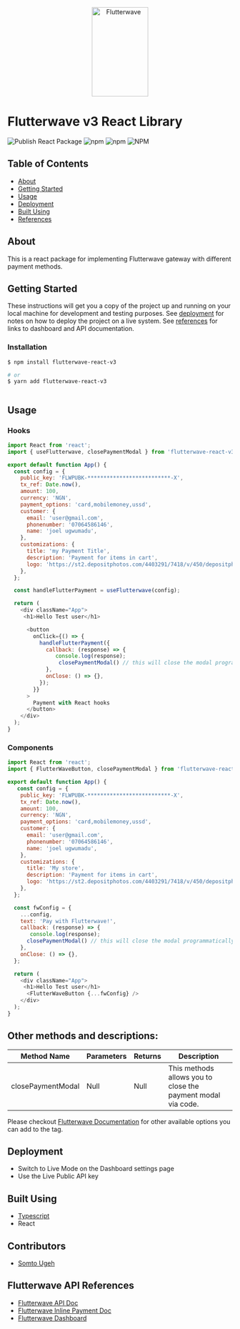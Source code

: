 <p align="center">
    <img title="Flutterwave" height="200" src="https://flutterwave.com/images/logo-colored.svg" width="50%"/>
</p>

# Flutterwave v3 React Library
![Publish React Package](https://github.com/Flutterwave/Flutterwave-React-v3/workflows/Publish%20React%20Package/badge.svg)
![npm](https://img.shields.io/npm/v/flutterwave-react-v3)
![npm](https://img.shields.io/npm/dt/flutterwave-react-v3)
![NPM](https://img.shields.io/npm/l/flutterwave-react-v3)

## Table of Contents

- [About](#about)
- [Getting Started](#getting-started)
- [Usage](#usage)
- [Deployment](#deployment)
- [Built Using](#build-tools)
- [References](#references)


<a id="about"></a>

## About

This is a react package for implementing Flutterwave gateway with different payment methods.

<a id="getting-started"></a>

## Getting Started

These instructions will get you a copy of the project up and running on your local machine for development and testing purposes. See [deployment](#deployment) for notes on how to deploy the project on a live system.
See [references](#references) for links to dashboard and API documentation.


### Installation

```bash
$ npm install flutterwave-react-v3

# or
$ yarn add flutterwave-react-v3



```

## Usage

### Hooks

```javascript
import React from 'react';
import { useFlutterwave, closePaymentModal } from 'flutterwave-react-v3';

export default function App() {
  const config = {
    public_key: 'FLWPUBK-**************************-X',
    tx_ref: Date.now(),
    amount: 100,
    currency: 'NGN',
    payment_options: 'card,mobilemoney,ussd',
    customer: {
      email: 'user@gmail.com',
      phonenumber: '07064586146',
      name: 'joel ugwumadu',
    },
    customizations: {
      title: 'my Payment Title',
      description: 'Payment for items in cart',
      logo: 'https://st2.depositphotos.com/4403291/7418/v/450/depositphotos_74189661-stock-illustration-online-shop-log.jpg',
    },
  };

  const handleFlutterPayment = useFlutterwave(config);

  return (
    <div className="App">
     <h1>Hello Test user</h1>

      <button
        onClick={() => {
          handleFlutterPayment({
            callback: (response) => {
               console.log(response);
                closePaymentModal() // this will close the modal programmatically
            },
            onClose: () => {},
          });
        }}
      >
        Payment with React hooks
      </button>
    </div>
  );
}
```


### Components

```javascript
import React from 'react';
import { FlutterWaveButton, closePaymentModal } from 'flutterwave-react-v3';

export default function App() {
   const config = {
    public_key: 'FLWPUBK-**************************-X',
    tx_ref: Date.now(),
    amount: 100,
    currency: 'NGN',
    payment_options: 'card,mobilemoney,ussd',
    customer: {
      email: 'user@gmail.com',
      phonenumber: '07064586146',
      name: 'joel ugwumadu',
    },
    customizations: {
      title: 'My store',
      description: 'Payment for items in cart',
      logo: 'https://st2.depositphotos.com/4403291/7418/v/450/depositphotos_74189661-stock-illustration-online-shop-log.jpg',
    },
  };

  const fwConfig = {
    ...config,
    text: 'Pay with Flutterwave!',
    callback: (response) => {
       console.log(response);
      closePaymentModal() // this will close the modal programmatically
    },
    onClose: () => {},
  };

  return (
    <div className="App">
     <h1>Hello Test user</h1>
      <FlutterWaveButton {...fwConfig} />
    </div>
  );
}
```
## Other methods and descriptions:

| Method Name  | Parameters  | Returns |Description |
| ------------- | ------------- | ------------- | ------------- |
| closePaymentModal  |  Null | Null | This methods allows you to close the payment modal via code. |

Please checkout [Flutterwave Documentation](https://developer.flutterwave.com/docs/flutterwave-standard) for other available options you can add to the tag.


<a id="deployment"></a>

## Deployment

- Switch to Live Mode on the Dashboard settings page
- Use the Live Public API key 

<a id="build-tools"></a>
## Built Using

- [Typescript](https://www.typescriptlang.org/)
- React

## Contributors

- [Somto Ugeh](https://twitter.com/SomtoUgeh)


## Flutterwave API  References

- [Flutterwave API Doc](https://developer.flutterwave.com/docs)
- [Flutterwave Inline Payment Doc](https://developer.flutterwave.com/docs/flutterwave-inline)
- [Flutterwave Dashboard](https://dashboard.flutterwave.com/login)  


